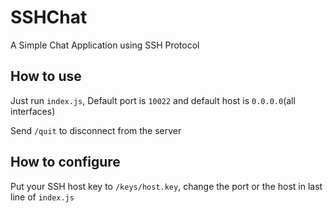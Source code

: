 # SSHChat
A Simple Chat Application using SSH Protocol

## How to use
Just run `index.js`, Default port is `10022` and default host is `0.0.0.0`(all interfaces)

Send `/quit` to disconnect from the server

## How to configure
Put your SSH host key to `/keys/host.key`, change the port or the host in last line of `index.js`